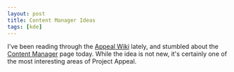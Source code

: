 ```yaml
---
layout: post
title: Content Manager Ideas
tags: [kde]
---
```


I've been reading through the <a href="http://appeal.kde.org/wiki/Appeal">Appeal Wiki</a> lately, and stumbled about the <a href="http://appeal.kde.org/wiki/Content_Manager">Content Manager</a> page today. While the idea is not new, it's certainly one of the most interesting areas of Project Appeal.
